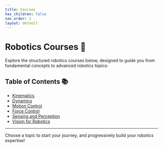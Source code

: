 ```yaml
---
title: Courses
has_children: false
nav_order: 2
layout: default
---
```


# Robotics Courses 🚀

Explore the structured robotics courses below, designed to guide you from fundamental concepts to advanced robotics topics:

## Table of Contents 📚

- [Kinematics](docs/kinematics.md)
- [Dynamics](docs/dynamics.md)
- [Motion Control](docs/motion-control.md)
- [Force Control](docs/force-control.md)
- [Sensing and Perception](docs/sensing-and-perception.md)
- [Vision for Robotics](docs/vision-for-robotics.md)

---

Choose a topic to start your journey, and progressively build your robotics expertise!